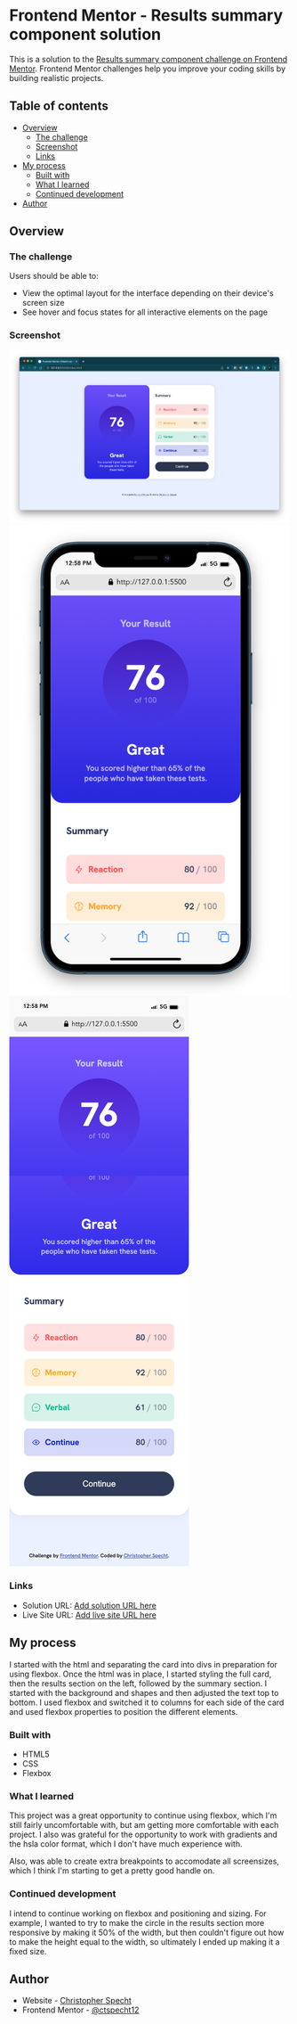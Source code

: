 # Frontend Mentor - Results summary component solution

This is a solution to the [Results summary component challenge on Frontend Mentor](https://www.frontendmentor.io/challenges/results-summary-component-CE_K6s0maV). Frontend Mentor challenges help you improve your coding skills by building realistic projects.

## Table of contents

- [Overview](#overview)
  - [The challenge](#the-challenge)
  - [Screenshot](#screenshot)
  - [Links](#links)
- [My process](#my-process)
  - [Built with](#built-with)
  - [What I learned](#what-i-learned)
  - [Continued development](#continued-development)
- [Author](#author)

## Overview

### The challenge

Users should be able to:

- View the optimal layout for the interface depending on their device's screen size
- See hover and focus states for all interactive elements on the page

### Screenshot

![Desktop Screenshot](assets/images/Results%20summary%20final-screenshot.png)
![Mobile Screenshot](assets/images/Results%20summary%20final-screenshot-mobile.png)
![Mobile Screenshot-Full](assets/images/Results%20summary%20final-mobile-full.png)

### Links

- Solution URL: [Add solution URL here](https://your-solution-url.com)
- Live Site URL: [Add live site URL here](https://your-live-site-url.com)

## My process

I started with the html and separating the card into divs in preparation for using flexbox. Once the html was in place, I started styling the full card, then the results section on the left, followed by the summary section. I started with the background and shapes and then adjusted the text top to bottom. I used flexbox and switched it to columns for each side of the card and used flexbox properties to position the different elements.

### Built with

- HTML5
- CSS
- Flexbox

### What I learned

This project was a great opportunity to continue using flexbox, which I'm still fairly uncomfortable with, but am getting more comfortable with each project. I also was grateful for the opportunity to work with gradients and the hsla color format, which I don't have much experience with.

Also, was able to create extra breakpoints to accomodate all screensizes, which I think I'm starting to get a pretty good handle on.

### Continued development

I intend to continue working on flexbox and positioning and sizing. For example, I wanted to try to make the circle in the results section more responsive by making it 50% of the width, but then couldn't figure out how to make the height equal to the width, so ultimately I ended up making it a fixed size.

## Author

- Website - [Christopher Specht](https://github.com/ctspecht12)
- Frontend Mentor - [@ctspecht12](https://www.frontendmentor.io/profile/ctspecht12)

